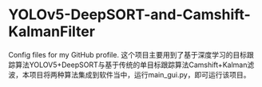 # YOLOv5-DeepSORT-and-Camshift-KalmanFilter
Config files for my GitHub profile.
这个项目主要用到了基于深度学习的目标跟踪算法YOLOV5+DeepSORT与基于传统的单目标跟踪算法Camshift+Kalman滤波，本项目将两种算法集成到软件当中，运行main_gui.py，即可运行该项目。
